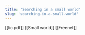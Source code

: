 ```yaml
---
title: 'Searching in a small world'
slug: 'searching-in-a-small-world'
---
```


[[lic.pdf]]
[[Small world]]
[[Freenet]]
